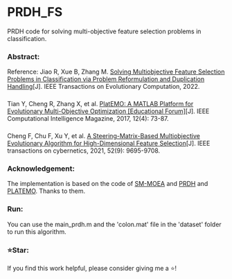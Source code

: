 # PRDH_FS
PRDH code for solving multi-objective feature selection problems in classification.
### Abstract:
Reference: Jiao R, Xue B, Zhang M. [Solving Multiobjective Feature Selection Problems in Classification via Problem Reformulation and Duplication Handling](https://ieeexplore.ieee.org/abstract/document/9925116)[J]. IEEE Transactions on Evolutionary Computation, 2022.
###
Tian Y, Cheng R, Zhang X, et al. [PlatEMO: A MATLAB Platform for Evolutionary Multi-Objective Optimization [Educational Forum]](https://ieeexplore.ieee.org/abstract/document/8065138)[J]. IEEE Computational Intelligence Magazine, 2017, 12(4): 73-87.
###
Cheng F, Chu F, Xu Y, et al. [A Steering-Matrix-Based Multiobjective Evolutionary Algorithm for High-Dimensional Feature Selection](https://ieeexplore.ieee.org/abstract/document/9371430)[J]. IEEE transactions on cybernetics, 2021, 52(9): 9695-9708.
### Acknowledgement:
The implementation is based on the code of [SM-MOEA](https://github.com/BIMK/SM-MOEA) and [PRDH](https://github.com/RuwangJiao/PRDH) and [PLATEMO](https://github.com/BIMK/PlatEMO). Thanks to them.
### Run:
You can use the main_prdh.m and the 'colon.mat' file in the 'dataset' folder to run this algorithm.
### ⭐Star:
If you find this work helpful, please consider giving me a ⭐!
